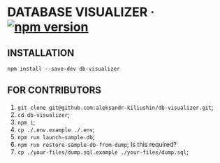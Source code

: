 # DATABASE VISUALIZER &middot; [![npm version](https://img.shields.io/npm/v/db-visualizer)](https://www.npmjs.com/package/db-visualizer)

## INSTALLATION

`npm install --save-dev db-visualizer`

## FOR CONTRIBUTORS

1. `git clone git@github.com:aleksandr-kiliushin/db-visualizer.git`;
2. `cd db-visualizer`;
3. `npm i`;
4. `cp ./.env.example ./.env`;
5. `npm run launch-sample-db`;
6. `npm run restore-sample-db-from-dump`; Is this required?
7. `cp ./your-files/dump.sql.example ./your-files/dump.sql`;
